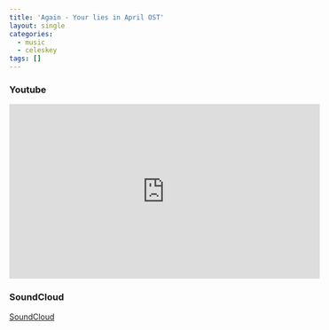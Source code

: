 ```yaml
---
title: 'Again - Your lies in April OST'
layout: single
categories:
  - music
  - celeskey
tags: []
---
```


### Youtube

<iframe width="560" height="315"
src="https://www.youtube.com/embed/DqQ4Vf_JnV8" 
frameborder="0" 
allow="accelerometer; autoplay; encrypted-media; gyroscope; picture-in-picture" 
allowfullscreen></iframe>


### SoundCloud

[SoundCloud](https://soundcloud.com/ndwb5jds5him/again-1)

### 
